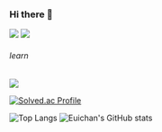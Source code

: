### Hi there 👋
<a href="https://www.notion.so/1-2-e9b9f7df55284d8db2adccec72d81b43" target="_blank"><img src="https://img.shields.io/badge/Notion-black?style=notion&logo=notion&logoColor=white"/></a>
<a href="https://mail.google.com/mail/?view=cm&amp;fs=1&amp;to=zxcasdqwer38@gmail.com" target="_blank"><img src="https://img.shields.io/badge/Gmail-EA4335?style=gmail&logo=gmail&logoColor=white"/></a>
<!--
주석임
-->
###### learn
<img src="https://img.shields.io/badge/python-3776AB?style=python&logo=python&logoColor=white"/></a> 

[![Solved.ac Profile](http://mazassumnida.wtf/api/v2/generate_badge?boj=gksksla38)](https://solved.ac/gksksla38/)
<!--![Harlok's wakatime stats](https://github-readme-stats.vercel.app/api/wakatime?username=euichansong)-->
![Top Langs](https://github-readme-stats.vercel.app/api/top-langs/?username=euichansong)
![Euichan's GitHub stats](https://github-readme-stats.vercel.app/api?username=euichansong&show_icons=true&theme=transparent&count_private=false)
